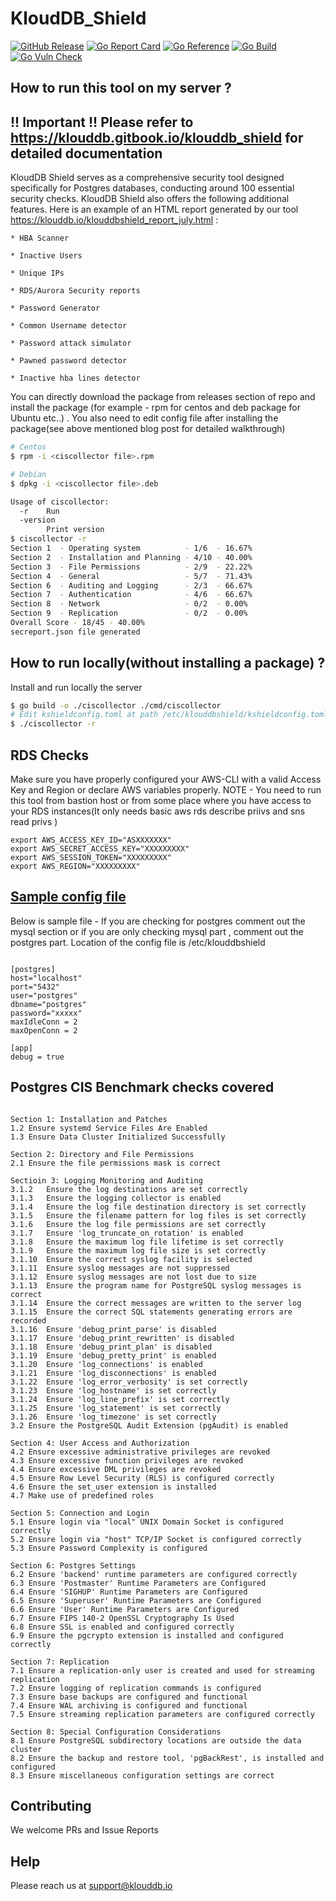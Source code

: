 # KloudDB_Shield

[![GitHub Release][release-img]][release]
[![Go Report Card][report-card-img]][report-card]
[![Go Reference](https://pkg.go.dev/badge/github.com/klouddb/klouddbshield.svg)](https://pkg.go.dev/github.com/klouddb/klouddbshield)
[![Go Build](https://github.com/klouddb/klouddbshield/actions/workflows/release.yml/badge.svg)](https://github.com/klouddb/klouddbshield/actions/workflows/release.yml)
[![Go Vuln Check](https://github.com/klouddb/klouddbshield/actions/workflows/govulncheck.yml/badge.svg)](https://github.com/klouddb/klouddbshield/actions/workflows/govulncheck.yml)

[release-img]: https://img.shields.io/github/release/klouddb/klouddbshield.svg?logo=github
[release]: https://github.com/klouddb/klouddbshield/releases
[report-card-img]: https://goreportcard.com/badge/github.com/klouddb/klouddbshield
[report-card]: https://goreportcard.com/report/github.com/klouddb/klouddbshield


## How to run this tool on my server ?

## !! Important !!  Please refer to https://klouddb.gitbook.io/klouddb_shield for detailed documentation


KloudDB Shield serves as a comprehensive security tool designed specifically for Postgres databases, conducting around 100 essential security checks. KloudDB Shield also offers the following additional features. Here is an example of an HTML report generated by our tool https://klouddb.io/klouddbshield_report_july.html   :

	* HBA Scanner

	* Inactive Users

	* Unique IPs

	* RDS/Aurora Security reports

	* Password Generator

	* Common Username detector

	* Password attack simulator

	* Pawned password detector

	* Inactive hba lines detector

        

You can directly download the package from releases section of repo and install the package (for example - rpm for centos and deb package for Ubuntu etc..) . You also need to edit config file after installing the package(see above mentioned blog post for detailed walkthrough)


```bash
# Centos
$ rpm -i <ciscollector file>.rpm

# Debian
$ dpkg -i <ciscollector file>.deb

Usage of ciscollector:
  -r    Run
  -version
        Print version
$ ciscollector -r
Section 1  - Operating system          - 1/6  - 16.67%
Section 2  - Installation and Planning - 4/10 - 40.00%
Section 3  - File Permissions          - 2/9  - 22.22%
Section 4  - General                   - 5/7  - 71.43%
Section 6  - Auditing and Logging      - 2/3  - 66.67%
Section 7  - Authentication            - 4/6  - 66.67%
Section 8  - Network                   - 0/2  - 0.00%
Section 9  - Replication               - 0/2  - 0.00%
Overall Score - 18/45 - 40.00%
secreport.json file generated
```

## How to run locally(without installing a package) ?

Install and run locally the server

```bash
$ go build -o ./ciscollector ./cmd/ciscollector
# Edit kshieldconfig.toml at path /etc/klouddbshield/kshieldconfig.toml 
$ ./ciscollector -r
```
## RDS Checks

Make sure you have properly configured your AWS-CLI with a valid Access Key and Region or declare AWS variables properly. NOTE - You need to run this tool from bastion host or from some place where you have access to your RDS instances(It only needs basic aws rds describe priivs and sns read privs )
```
export AWS_ACCESS_KEY_ID="ASXXXXXXX"
export AWS_SECRET_ACCESS_KEY="XXXXXXXXX"
export AWS_SESSION_TOKEN="XXXXXXXXX"
export AWS_REGION="XXXXXXXXX"
```

## [Sample config file](https://github.com/klouddb/klouddbshield/blob/main/kshieldconfig_example.toml)
Below is sample file - If you are checking for postgres comment out the mysql section or if you are only checking mysql part , comment out the postgres part. Location of the config file is /etc/klouddbshield

```

[postgres]
host="localhost" 
port="5432" 
user="postgres"
dbname="postgres"
password="xxxxx" 
maxIdleConn = 2
maxOpenConn = 2

[app]
debug = true

```

## Postgres CIS Benchmark checks covered

```
	
Section 1: Installation and Patches	
1.2	Ensure systemd Service Files Are Enabled	
1.3	Ensure Data Cluster Initialized Successfully

Section 2: Directory and File Permissions	
2.1	Ensure the file permissions mask is correct

Sectioin 3: Logging Monitoring and Auditing	
3.1.2	Ensure the log destinations are set correctly	
3.1.3	Ensure the logging collector is enabled	
3.1.4	Ensure the log file destination directory is set correctly	
3.1.5	Ensure the filename pattern for log files is set correctly	
3.1.6	Ensure the log file permissions are set correctly	
3.1.7	Ensure 'log_truncate_on_rotation' is enabled	
3.1.8	Ensure the maximum log file lifetime is set correctly	
3.1.9	Ensure the maximum log file size is set correctly	
3.1.10	Ensure the correct syslog facility is selected	
3.1.11	Ensure syslog messages are not suppressed	
3.1.12	Ensure syslog messages are not lost due to size	
3.1.13	Ensure the program name for PostgreSQL syslog messages is correct	
3.1.14	Ensure the correct messages are written to the server log	
3.1.15	Ensure the correct SQL statements generating errors are recorded	
3.1.16	Ensure 'debug_print_parse' is disabled	
3.1.17	Ensure 'debug_print_rewritten' is disabled	
3.1.18	Ensure 'debug_print_plan' is disabled	
3.1.19	Ensure 'debug_pretty_print' is enabled	
3.1.20	Ensure 'log_connections' is enabled	
3.1.21	Ensure 'log_disconnections' is enabled	
3.1.22	Ensure 'log_error_verbosity' is set correctly	
3.1.23	Ensure 'log_hostname' is set correctly	
3.1.24	Ensure 'log_line_prefix' is set correctly	
3.1.25	Ensure 'log_statement' is set correctly	
3.1.26	Ensure 'log_timezone' is set correctly	
3.2	Ensure the PostgreSQL Audit Extension (pgAudit) is enabled

Section 4: User Access and Authorization	
4.2	Ensure excessive administrative privileges are revoked	
4.3	Ensure excessive function privileges are revoked	
4.4	Ensure excessive DML privileges are revoked	
4.5	Ensure Row Level Security (RLS) is configured correctly	
4.6	Ensure the set_user extension is installed	
4.7	Make use of predefined roles

Section 5: Connection and Login	
5.1	Ensure login via "local" UNIX Domain Socket is configured correctly	
5.2	Ensure login via "host" TCP/IP Socket is configured correctly	
5.3	Ensure Password Complexity is configured

Section 6: Postgres Settings	
6.2	Ensure 'backend' runtime parameters are configured correctly	
6.3	Ensure 'Postmaster' Runtime Parameters are Configured	
6.4	Ensure 'SIGHUP' Runtime Parameters are Configured	
6.5	Ensure 'Superuser' Runtime Parameters are Configured	
6.6	Ensure 'User' Runtime Parameters are Configured	
6.7	Ensure FIPS 140-2 OpenSSL Cryptography Is Used	
6.8	Ensure SSL is enabled and configured correctly	
6.9	Ensure the pgcrypto extension is installed and configured correctly

Section 7: Replication	
7.1	Ensure a replication-only user is created and used for streaming replication	
7.2	Ensure logging of replication commands is configured	
7.3	Ensure base backups are configured and functional	
7.4	Ensure WAL archiving is configured and functional	
7.5	Ensure streaming replication parameters are configured correctly	

Section 8: Special Configuration Considerations	
8.1	Ensure PostgreSQL subdirectory locations are outside the data cluster	
8.2	Ensure the backup and restore tool, 'pgBackRest', is installed and configured	
8.3	Ensure miscellaneous configuration settings are correct
```
## Contributing 

We welcome PRs and Issue Reports

## Help 

Please reach us at support@klouddb.io 

